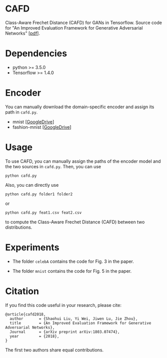 # CAFD
Class-Aware Frechet Distance (CAFD) for GANs in Tensorflow. Source code for "An Improved Evaluation Framework for Generative Adversarial Networks" \[[pdf](https://arxiv.org/pdf/1803.07474.pdf)\].

# Dependencies
* python >= 3.5.0
* Tensorflow >= 1.4.0

# Encoder
You can manually download the domain-specific encoder and assign its path in `cafd.py`. 
* mnist \[[GoogleDrive](https://drive.google.com/file/d/1KAfpbl08fTuoFaUM0Wr0fcbCMoBvQSW9/view)\]
* fashion-mnist \[[GoogleDrive](https://drive.google.com/file/d/16SdetBp35q7C4InWiOPY9yOeq_0iMV09/view)\]

# Usage
To use CAFD, you can manually assign the paths of the encoder model and the two sources in `cafd.py`. Then, you can use 
```
python cafd.py
```
Also, you can directly use
```
python cafd.py folder1 folder2
```
or
```
python cafd.py feat1.csv feat2.csv
```
to compute the Class-Aware Frechet Distance (CAFD) between two distributions.

# Experiments
* The folder `celebA` contains the code for Fig. 3 in the paper.

* The folder `mnist` contains the code for Fig. 5 in the paper.

# Citation

If you find this code useful in your research, please cite:
```
@article{cafd2018,
  author       = {Shaohui Liu, Yi Wei, Jiwen Lu, Jie Zhou},
  title        = {An Improved Evaluation Framework for Generative Adversarial Networks},
  Journal      = {arXiv preprint arXiv:1803.07474},
  year         = {2018},
}
```
The first two authors share equal contributions.

